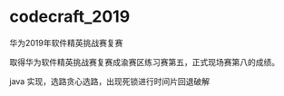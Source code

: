 # codecraft_2019

华为2019年软件精英挑战赛复赛

取得华为软件精英挑战赛复赛成渝赛区练习赛第五，正式现场赛第八的成绩。

java 实现，选路贪心选路，出现死锁进行时间片回退破解
